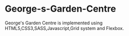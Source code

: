 # George-s-Garden-Centre
George's Garden Centre is implemented using HTML5,CSS3,SASS,Javascript,Grid system and Flexbox.
